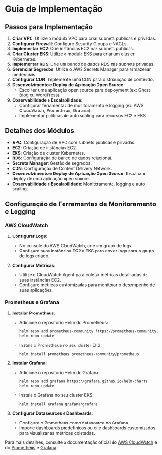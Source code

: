 # Guia de Implementação

## Passos para Implementação

1. **Criar VPC**: Utilize o módulo VPC para criar subnets públicas e privadas.
2. **Configurar Firewall**: Configure Security Groups e NACLs.
3. **Implementar EC2**: Crie instâncias EC2 nas subnets públicas.
4. **Criar Cluster EKS**: Utilize o módulo EKS para criar um cluster Kubernetes.
5. **Implementar RDS**: Crie um banco de dados RDS nas subnets privadas.
6. **Gerenciar Segredos**: Utilize o AWS Secrets Manager para armazenar credenciais.
7. **Configurar CDN**: Implemente uma CDN para distribuição de conteúdo.
8. **Desenvolvimento e Deploy de Aplicação Open Source**:
   - Escolher uma aplicação open source para deployment (ex: Ghost Blog ou WordPress).
9. **Observabilidade e Escalabilidade**:
   - Configurar ferramentas de monitoramento e logging (ex: AWS CloudWatch, Prometheus, Grafana).
   - Implementar políticas de auto scaling para recursos EC2 e EKS.

## Detalhes dos Módulos

- **VPC**: Configuração de VPC com subnets públicas e privadas.
- **EC2**: Criação de instâncias EC2.
- **EKS**: Criação de cluster Kubernetes.
- **RDS**: Configuração de banco de dados relacional.
- **Secrets Manager**: Gestão de segredos.
- **CDN**: Configuração de Content Delivery Network.
- **Desenvolvimento e Deploy de Aplicação Open Source**: Escolha e deploy de uma aplicação open source.
- **Observabilidade e Escalabilidade**: Monitoramento, logging e auto scaling.

## Configuração de Ferramentas de Monitoramento e Logging

### AWS CloudWatch

1. **Configurar Logs**:
   - No console do AWS CloudWatch, crie um grupo de logs.
   - Configure suas instâncias EC2 e EKS para enviar logs para o grupo de logs criado.

2. **Configurar Métricas**:
   - Utilize o CloudWatch Agent para coletar métricas detalhadas de suas instâncias EC2.
   - Configure métricas customizadas para monitorar o desempenho de suas aplicações.

### Prometheus e Grafana

1. **Instalar Prometheus**:
   - Adicione o repositório Helm do Prometheus:
     ```sh
     helm repo add prometheus-community https://prometheus-community.github.io/helm-charts
     helm repo update
     ```
   - Instale o Prometheus no seu cluster EKS:
     ```sh
     helm install prometheus prometheus-community/prometheus
     ```

2. **Instalar Grafana**:
   - Adicione o repositório Helm do Grafana:
     ```sh
     helm repo add grafana https://grafana.github.io/helm-charts
     helm repo update
     ```
   - Instale o Grafana no seu cluster EKS:
     ```sh
     helm install grafana grafana/grafana
     ```

3. **Configurar Datasources e Dashboards**:
   - Configure o Prometheus como datasource no Grafana.
   - Importe dashboards predefinidos ou crie dashboards customizados para visualizar as métricas coletadas.

Para mais detalhes, consulte a documentação oficial do [AWS CloudWatch](https://docs.aws.amazon.com/cloudwatch/) e do [Prometheus](https://prometheus.io/docs/introduction/overview/) e [Grafana](https://grafana.com/docs/).